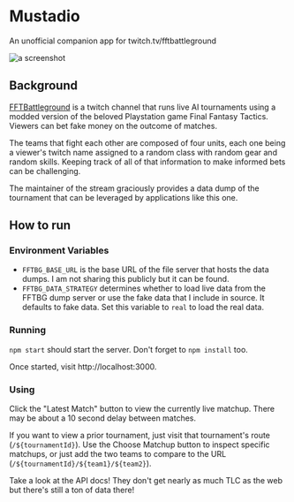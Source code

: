 # Mustadio
An unofficial companion app for twitch.tv/fftbattleground

![a screenshot](https://imgur.com/0BE7V4g.png)

## Background

[FFTBattleground](https://twitch.tv/fftbattleground) is a twitch channel that runs live AI tournaments using a modded version of the beloved Playstation game Final Fantasy Tactics. Viewers can bet fake money on the outcome of matches.

The teams that fight each other are composed of four units, each one being a viewer's twitch name assigned to a random class with random gear and random skills. Keeping track of all of that information to make informed bets can be challenging.

The maintainer of the stream graciously provides a data dump of the tournament that can be leveraged by applications like this one.

## How to run

### Environment Variables

* `FFTBG_BASE_URL` is the base URL of the file server that hosts the data dumps. I am not sharing this publicly but it can be found.
* `FFTBG_DATA_STRATEGY` determines whether to load live data from the FFTBG dump server or use the fake data that I include in source. It defaults to fake data. Set this variable to `real` to load the real data.

### Running

`npm start` should start the server. Don't forget to `npm install` too.

Once started, visit http://localhost:3000. 

### Using

Click the "Latest Match" button to view the currently live matchup. There may be about a 10 second delay between matches.

If you want to view a prior tournament, just visit that tournament's route (`/${tournamentId}`). Use the Choose Matchup button to inspect specific matchups, or just add the two teams to compare to the URL (`/${tournamentId}/${team1}/${team2}`).

Take a look at the API docs! They don't get nearly as much TLC as the web but there's still a ton of data there!
